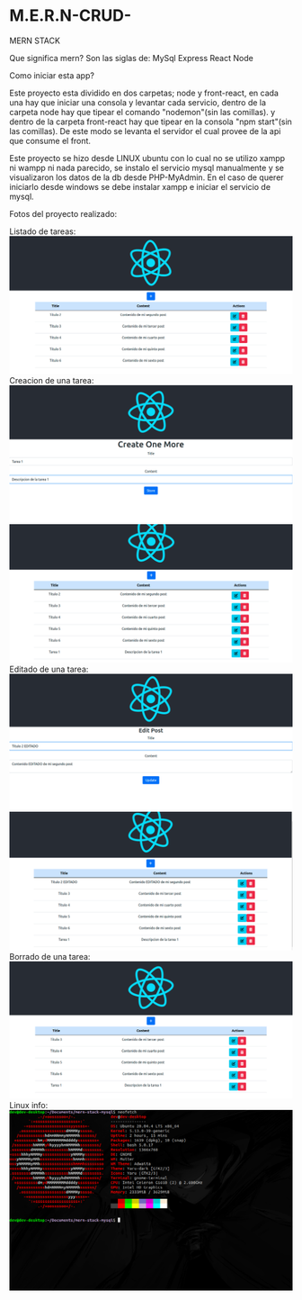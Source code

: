 # M.E.R.N-CRUD-
MERN STACK

Que significa mern?
Son las siglas de:
MySql Express React Node

Como iniciar esta app?

Este proyecto esta dividido en dos carpetas;
node y front-react, en cada una hay que iniciar una consola y levantar cada servicio, dentro de la carpeta node hay que tipear el comando "nodemon"(sin las comillas).
y dentro de la carpeta front-react hay que tipear en la consola "npm start"(sin las comillas).
De este modo se levanta el servidor el cual provee de la api que consume el front.

Este proyecto se hizo desde LINUX ubuntu con lo cual no se utilizo xampp ni wampp ni nada parecido, se instalo el servicio mysql manualmente y se visualizaron los datos de la db desde PHP-MyAdmin.
En el caso de querer iniciarlo desde windows se debe instalar xampp e iniciar el servicio de mysql.

Fotos del proyecto realizado:

Listado de tareas:
<img src="https://github.com/XmauricioX/M.E.R.N-CRUD-/blob/main/screenshots/crud1.png" alt="screenshot">
Creacion de una tarea:
<img src="https://github.com/XmauricioX/M.E.R.N-CRUD-/blob/main/screenshots/crud2.png" alt="screenshot">
<img src="https://github.com/XmauricioX/M.E.R.N-CRUD-/blob/main/screenshots/crud3.png" alt="screenshot">
Editado de una tarea:
<img src="https://github.com/XmauricioX/M.E.R.N-CRUD-/blob/main/screenshots/crud4.png" alt="screenshot">
<img src="https://github.com/XmauricioX/M.E.R.N-CRUD-/blob/main/screenshots/crud5.png" alt="screenshot">
Borrado de una tarea:
<img src="https://github.com/XmauricioX/M.E.R.N-CRUD-/blob/main/screenshots/crud6.png" alt="screenshot">
Linux info:
<img src="https://github.com/XmauricioX/M.E.R.N-CRUD-/blob/main/screenshots/sistema.png" alt="screenshot">
